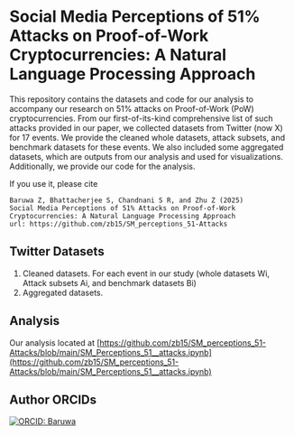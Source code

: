 # Social Media Perceptions of 51% Attacks on Proof-of-Work Cryptocurrencies: A Natural Language Processing Approach
This repository contains the datasets and code for our analysis to accompany our research on 51% attacks on Proof-of-Work (PoW) cryptocurrencies. From our first-of-its-kind comprehensive list of such attacks provided in our paper, we collected datasets from Twitter (now X) for 17 events. We provide the cleaned whole datasets, attack subsets, and benchmark datasets for these events. We also included some aggregated datasets, which are outputs from our analysis and used for visualizations. Additionally, we provide our code for the analysis.

If you use it, please cite
```
Baruwa Z, Bhattacherjee S, Chandnani S R, and Zhu Z (2025)
Social Media Perceptions of 51% Attacks on Proof-of-Work Cryptocurrencies: A Natural Language Processing Approach
url: https://github.com/zb15/SM_perceptions_51-Attacks
```

## Twitter Datasets

  1) Cleaned datasets. For each event in our study (whole datasets Wi, Attack subsets Ai, and benchmark datasets Bi)
  2) Aggregated datasets.


## Analysis
Our analysis located at [https://github.com/zb15/SM_perceptions_51-Attacks/blob/main/SM_Perceptions_51__attacks.ipynb](https://github.com/zb15/SM_perceptions_51-Attacks/blob/main/SM_Perceptions_51__attacks.ipynb)


## Author ORCIDs
[![ORCID: Baruwa](https://img.shields.io/badge/ORCID-0000--0003--2933--0890-brightgreen)](https://orcid.org/0000-0003-2933-0890)
